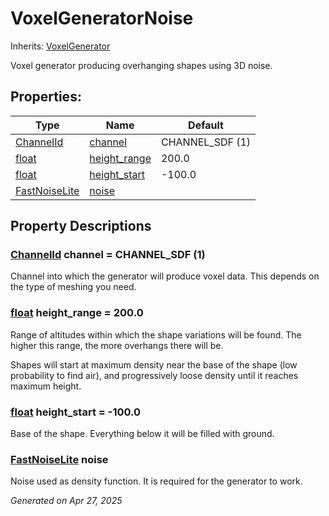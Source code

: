 # VoxelGeneratorNoise

Inherits: [VoxelGenerator](VoxelGenerator.md)

Voxel generator producing overhanging shapes using 3D noise.

## Properties: 


Type                                                                                      | Name                             | Default         
----------------------------------------------------------------------------------------- | -------------------------------- | ----------------
[ChannelId](VoxelBuffer.md#enumerations)                                                  | [channel](#i_channel)            | CHANNEL_SDF (1) 
[float](https://docs.godotengine.org/en/stable/classes/class_float.html)                  | [height_range](#i_height_range)  | 200.0           
[float](https://docs.godotengine.org/en/stable/classes/class_float.html)                  | [height_start](#i_height_start)  | -100.0          
[FastNoiseLite](https://docs.godotengine.org/en/stable/classes/class_fastnoiselite.html)  | [noise](#i_noise)                |                 
<p></p>

## Property Descriptions

### [ChannelId](VoxelBuffer.md#enumerations)<span id="i_channel"></span> **channel** = CHANNEL_SDF (1)

Channel into which the generator will produce voxel data. This depends on the type of meshing you need.

### [float](https://docs.godotengine.org/en/stable/classes/class_float.html)<span id="i_height_range"></span> **height_range** = 200.0

Range of altitudes within which the shape variations will be found. The higher this range, the more overhangs there will be.

Shapes will start at maximum density near the base of the shape (low probability to find air), and progressively loose density until it reaches maximum height.

### [float](https://docs.godotengine.org/en/stable/classes/class_float.html)<span id="i_height_start"></span> **height_start** = -100.0

Base of the shape. Everything below it will be filled with ground.

### [FastNoiseLite](https://docs.godotengine.org/en/stable/classes/class_fastnoiselite.html)<span id="i_noise"></span> **noise**

Noise used as density function. It is required for the generator to work.

_Generated on Apr 27, 2025_
